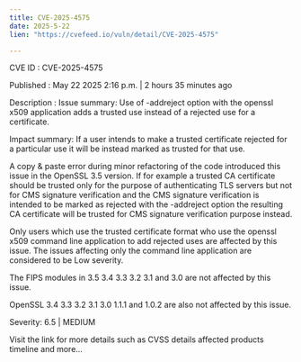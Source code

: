```yaml
---
title: CVE-2025-4575
date: 2025-5-22
lien: "https://cvefeed.io/vuln/detail/CVE-2025-4575"

---
```


CVE ID : CVE-2025-4575

Published :  May 22
2025
2:16 p.m. | 2 hours
35 minutes ago

Description : Issue summary: Use of -addreject option with the openssl x509 application adds
a trusted use instead of a rejected use for a certificate.

Impact summary: If a user intends to make a trusted certificate rejected for
a particular use it will be instead marked as trusted for that use.

A copy & paste error during minor refactoring of the code introduced this
issue in the OpenSSL 3.5 version. If
for example
a trusted CA certificate
should be trusted only for the purpose of authenticating TLS servers but not
for CMS signature verification and the CMS signature verification is intended
to be marked as rejected with the -addreject option
the resulting CA
certificate will be trusted for CMS signature verification purpose instead.

Only users which use the trusted certificate format who use the openssl x509
command line application to add rejected uses are affected by this issue.
The issues affecting only the command line application are considered to
be Low severity.

The FIPS modules in 3.5
3.4
3.3
3.2
3.1 and 3.0 are not affected by this
issue.

OpenSSL 3.4
3.3
3.2
3.1
3.0
1.1.1 and 1.0.2 are also not affected by this
issue.

Severity: 6.5 | MEDIUM

Visit the link for more details
such as CVSS details
affected products
timeline
and more...
